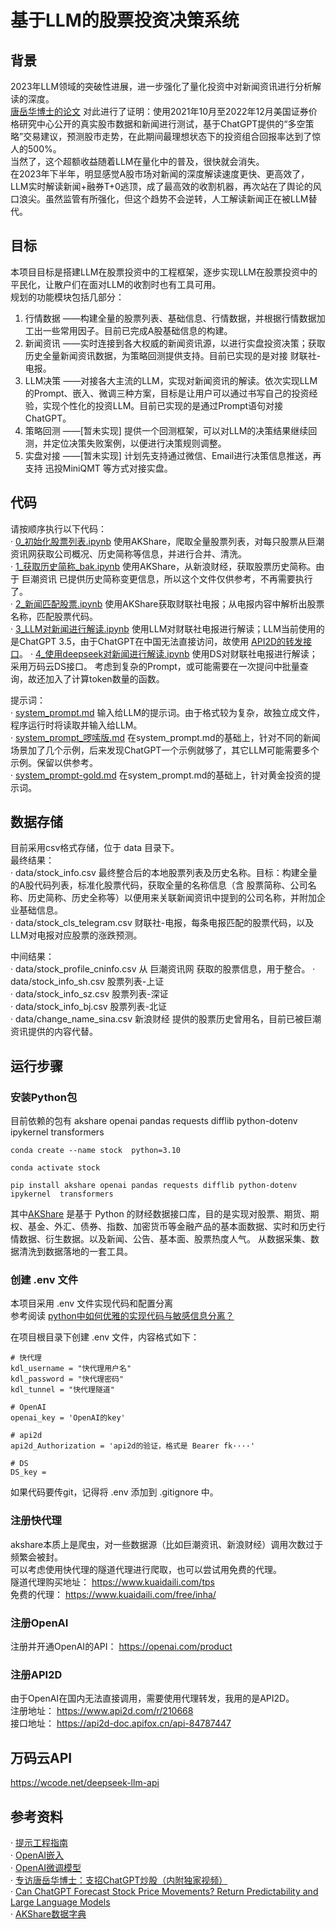 # 基于LLM的股票投资决策系统  
## 背景
2023年LLM领域的突破性进展，进一步强化了量化投资中对新闻资讯进行分析解读的深度。  
[唐岳华博士的论文](https://mp.weixin.qq.com/s/sfhK0hjCKXUU-d74-6KrQQ) 对此进行了证明：使用2021年10月至2022年12月美国证券价格研究中心公开的真实股市数据和新闻进行测试，基于ChatGPT提供的“多空策略”交易建议，预测股市走势，在此期间最理想状态下的投资组合回报率达到了惊人的500%。  
当然了，这个超额收益随着LLM在量化中的普及，很快就会消失。  
在2023年下半年，明显感觉A股市场对新闻的深度解读速度更快、更高效了，LLM实时解读新闻+融券T+0逃顶，成了最高效的收割机器，再次站在了舆论的风口浪尖。虽然监管有所强化，但这个趋势不会逆转，人工解读新闻正在被LLM替代。  
## 目标
本项目目标是搭建LLM在股票投资中的工程框架，逐步实现LLM在股票投资中的平民化，让散户们在面对LLM的收割时也有工具可用。  
规划的功能模块包括几部分：  
1. 行情数据  ——构建全量的股票列表、基础信息、行情数据，并根据行情数据加工出一些常用因子。目前已完成A股基础信息的构建。
2. 新闻资讯  ——实时连接到各大权威的新闻资讯源，以进行实盘投资决策；获取历史全量新闻资讯数据，为策略回测提供支持。目前已实现的是对接 财联社-电报。
3. LLM决策  ——对接各大主流的LLM，实现对新闻资讯的解读。依次实现LLM的Prompt、嵌入、微调三种方案，目标是让用户可以通过书写自己的投资经验，实现个性化的投资LLM。目前已实现的是通过Prompt语句对接ChatGPT。
4. 策略回测  ——[暂未实现] 提供一个回测框架，可以对LLM的决策结果继续回测，并定位决策失败案例，以便进行决策规则调整。
5. 实盘对接  ——[暂未实现] 计划先支持通过微信、Email进行决策信息推送，再支持 迅投MiniQMT 等方式对接实盘。

## 代码   
请按顺序执行以下代码：  
· [0_初始化股票列表.ipynb](0_初始化股票列表.ipynb) 使用AKShare，爬取全量股票列表，对每只股票从巨潮资讯网获取公司概况、历史简称等信息，并进行合并、清洗。  
· [1_获取历史简称_bak.ipynb](1_获取历史简称_bak.ipynb) 使用AKShare，从新浪财经，获取股票历史简称。由于 巨潮资讯 已提供历史简称变更信息，所以这个文件仅供参考，不再需要执行了。  
· [2_新闻匹配股票.ipynb](2_新闻匹配股票.ipynb) 使用AKShare获取财联社电报；从电报内容中解析出股票名称，匹配股票代码。  
· [3_LLM对新闻进行解读.ipynb](3_LLM对新闻进行解读.ipynb) 使用LLM对财联社电报进行解读；LLM当前使用的是ChatGPT 3.5，由于ChatGPT在中国无法直接访问，故使用 [API2D的转发接口](https://api2d-doc.apifox.cn/api-84787447)。
· [4_使用deepseek对新闻进行解读.ipynb](4_使用deepseek对新闻进行解读.ipynb) 使用DS对财联社电报进行解读；采用万码云DS接口。
考虑到复杂的Prompt，或可能需要在一次提问中批量查询，故还加入了计算token数量的函数。  

提示词：  
· [system_prompt.md](system_prompt.md) 输入给LLM的提示词。由于格式较为复杂，故独立成文件，程序运行时将读取并输入给LLM。  
· [system_prompt_啰嗦版.md](system_prompt_啰嗦版.md) 在system_prompt.md的基础上，针对不同的新闻场景加了几个示例，后来发现ChatGPT一个示例就够了，其它LLM可能需要多个示例。保留以供参考。  
· [system_prompt-gold.md](system_prompt-gold.md) 在system_prompt.md的基础上，针对黄金投资的提示词。 

## 数据存储  
目前采用csv格式存储，位于 data 目录下。  
最终结果：  
· data/stock_info.csv   最终整合后的本地股票列表及历史名称。目标：构建全量的A股代码列表，标准化股票代码，获取全量的名称信息（含 股票简称、公司名称、历史简称、历史全称等）以便用来关联新闻资讯中提到的公司名称，并附加企业基础信息。  
· data/stock_cls_telegram.csv   财联社-电报，每条电报匹配的股票代码，以及LLM对电报对应股票的涨跌预测。  

中间结果：  
· data/stock_profile_cninfo.csv 从 巨潮资讯网 获取的股票信息，用于整合。 
· data/stock_info_sh.csv    股票列表-上证  
· data/stock_info_sz.csv    股票列表-深证  
· data/stock_info_bj.csv    股票列表-北证  
· data/change_name_sina.csv 新浪财经 提供的股票历史曾用名，目前已被巨潮资讯提供的内容代替。  

## 运行步骤
### 安装Python包  
目前依赖的包有 akshare openai pandas requests difflib python-dotenv ipykernel  transformers 
~~~shell
conda create --name stock  python=3.10

conda activate stock

pip install akshare openai pandas requests difflib python-dotenv ipykernel  transformers 
~~~
其中[AKShare](https://github.com/akfamily/akshare) 是基于 Python 的财经数据接口库，目的是实现对股票、期货、期权、基金、外汇、债券、指数、加密货币等金融产品的基本面数据、实时和历史行情数据、衍生数据。以及新闻、公告、基本面、股票热度人气。 从数据采集、数据清洗到数据落地的一套工具。  

### 创建 .env 文件
本项目采用 .env 文件实现代码和配置分离  
参考阅读 [python中如何优雅的实现代码与敏感信息分离？](https://juejin.cn/post/7099283807953977358)  

在项目根目录下创建 .env 文件，内容格式如下：  
~~~shell
# 快代理
kdl_username = "快代理用户名"
kdl_password = "快代理密码"
kdl_tunnel = "快代理隧道"

# OpenAI
openai_key = 'OpenAI的key'

# api2d
api2d_Authorization = 'api2d的验证，格式是 Bearer fk····'

# DS
DS_key =
~~~
如果代码要传git，记得将 .env 添加到 .gitignore 中。  
### 注册快代理
akshare本质上是爬虫，对一些数据源（比如巨潮资讯、新浪财经）调用次数过于频繁会被封。  
可以考虑使用快代理的隧道代理进行爬取，也可以尝试用免费的代理。  
隧道代理购买地址： https://www.kuaidaili.com/tps  
免费的代理： https://www.kuaidaili.com/free/inha/   
### 注册OpenAI
注册并开通OpenAI的API： https://openai.com/product  

### 注册API2D
由于OpenAI在国内无法直接调用，需要使用代理转发，我用的是API2D。  
注册地址： https://www.api2d.com/r/210668  
接口地址： https://api2d-doc.apifox.cn/api-84787447  

## 万码云API
https://wcode.net/deepseek-llm-api

## 参考资料  
· [提示工程指南](https://www.promptingguide.ai/zh)  
· [OpenAI嵌入](https://platform.openai.com/docs/guides/embeddings)  
· [OpenAI微调模型](https://platform.openai.com/docs/guides/fine-tuning)  
· [专访唐岳华博士：支招ChatGPT炒股（内附独家视频）](https://mp.weixin.qq.com/s/sfhK0hjCKXUU-d74-6KrQQ)  
· [Can ChatGPT Forecast Stock Price Movements? Return Predictability and Large Language Models](https://arxiv.org/pdf/2304.07619.pdf)  
· [AKShare数据字典](https://akshare.akfamily.xyz/data/index.html)
